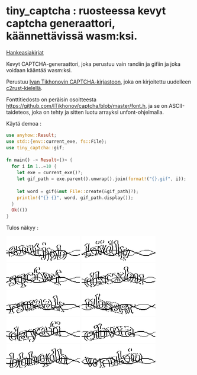 # tiny_captcha : ruosteessa kevyt captcha generaattori, käännettävissä wasm:ksi.

[Hankeasiakirjat](https://docs.rs/tiny_captcha)

Kevyt CAPTCHA-generaattori, joka perustuu vain randiin ja gifiin ja joka voidaan kääntää wasm:ksi.

Perustuu [Ivan Tikhonovin CAPTCHA-kirjastoon](http://brokestream.com/captcha.html), joka on kirjoitettu uudelleen [c2rust-kielellä](https://c2rust.com).

Fonttitiedosto on peräisin osoitteesta https://github.com/ITikhonov/captcha/blob/master/font.h, ja se on ASCII-taideteos, joka on tehty ja sitten luotu arrayksi unfont-ohjelmalla.

Käytä demoa :

```rust
use anyhow::Result;
use std::{env::current_exe, fs::File};
use tiny_captcha::gif;

fn main() -> Result<()> {
  for i in 1..=10 {
    let exe = current_exe()?;
    let gif_path = exe.parent().unwrap().join(format!("{}.gif", i));

    let word = gif(&mut File::create(&gif_path)?);
    println!("{} {}", word, gif_path.display());
  }
  Ok(())
}
```

Tulos näkyy :

![](https://raw.githubusercontent.com/rmw-link/tiny_captcha/master/gif/1.gif) ![](https://raw.githubusercontent.com/rmw-link/tiny_captcha/master/gif/2.gif) ![](https://raw.githubusercontent.com/rmw-link/tiny_captcha/master/gif/3.gif) ![](https://raw.githubusercontent.com/rmw-link/tiny_captcha/master/gif/4.gif) ![](https://raw.githubusercontent.com/rmw-link/tiny_captcha/master/gif/5.gif) ![](https://raw.githubusercontent.com/rmw-link/tiny_captcha/master/gif/6.gif) ![](https://raw.githubusercontent.com/rmw-link/tiny_captcha/master/gif/7.gif) ![](https://raw.githubusercontent.com/rmw-link/tiny_captcha/master/gif/8.gif) ![](https://raw.githubusercontent.com/rmw-link/tiny_captcha/master/gif/9.gif) ![](https://raw.githubusercontent.com/rmw-link/tiny_captcha/master/gif/10.gif)